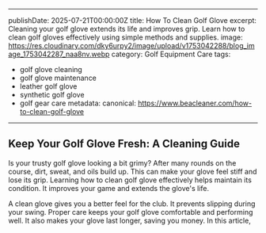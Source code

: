 
---
publishDate: 2025-07-21T00:00:00Z
title: How To Clean Golf Glove
excerpt: Cleaning your golf glove extends its life and improves grip. Learn how to clean golf gloves effectively using simple methods and supplies.
image: https://res.cloudinary.com/dky6urpy2/image/upload/v1753042288/blog_image_1753042287_naa8nv.webp
category: Golf Equipment Care
tags:
  - golf glove cleaning
  - golf glove maintenance
  - leather golf glove
  - synthetic golf glove
  - golf gear care
metadata:
  canonical: https://www.beacleaner.com/how-to-clean-golf-glove
---

## Keep Your Golf Glove Fresh: A Cleaning Guide

Is your trusty golf glove looking a bit grimy? After many rounds on the course, dirt, sweat, and oils build up. This can make your glove feel stiff and lose its grip. Learning how to clean golf glove effectively helps maintain its condition. It improves your game and extends the glove's life.

A clean glove gives you a better feel for the club. It prevents slipping during your swing. Proper care keeps your golf glove comfortable and performing well. It also makes your glove last longer, saving you money. In this article,